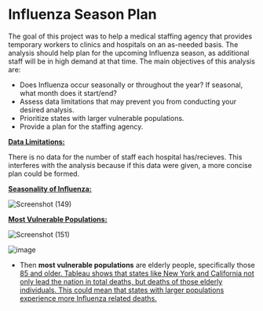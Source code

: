 # Influenza Season Plan


The goal of this project was to help a medical staffing agency that provides temporary workers to clinics and hospitals on an as-needed basis. The analysis should help plan for the upcoming Influenza season, as additional staff will be in high demand at that time. The main objectives of this analysis are:

- Does Influenza occur seasonally or throughout the year? If seasonal, what month does it start/end?
- Assess data limitations that may prevent you from conducting your desired analysis.
- Prioritize states with larger vulnerable populations.
- Provide a plan for the staffing agency.

<ins>**Data Limitations:**<ins/>

  There is no data for the number of staff each hospital has/recieves. This interferes with the analysis because if this data were given, a more concise plan could be formed.

 
  
 <ins>**Seasonality of Influenza:**<ins/>
   
   ![Screenshot (149)](https://user-images.githubusercontent.com/93872864/142257435-478953eb-1006-4700-bd35-7875e7bcbf9d.png)
   
 <ins>**Most Vulnerable Populations:**<ins/>
   
 ![Screenshot (151)](https://user-images.githubusercontent.com/93872864/142259399-5ec15db6-833e-40f6-8c1d-0c4f5d0cb38b.png)
   
  ![image](https://user-images.githubusercontent.com/93872864/142259562-2937af78-827d-48a0-ba84-5e7222ac47cb.png)

 - Then **most vulnerable populations** are elderly people, specifically those <ins>85 and older<ins/>. 
Tableau shows that states like New York and California not only lead the nation in total deaths, but deaths of those elderly individuals. This could mean that states with larger populations experience more Influenza related deaths. 
   
 

   
   

   
   

   

